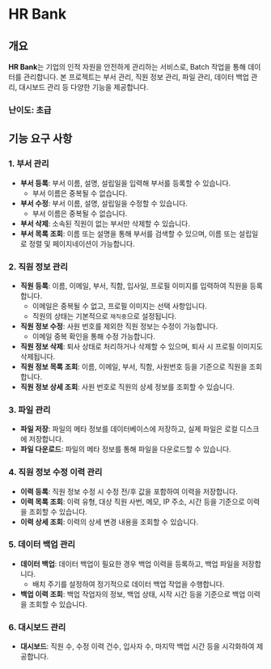 # HR Bank

## 개요
**HR Bank**는 기업의 인적 자원을 안전하게 관리하는 서비스로, Batch 작업을 통해 데이터를 관리합니다. 본 프로젝트는 부서 관리, 직원 정보 관리, 파일 관리, 데이터 백업 관리, 대시보드 관리 등 다양한 기능을 제공합니다.

### 난이도: 초급

## 기능 요구 사항

### 1. 부서 관리
- **부서 등록**: 부서 이름, 설명, 설립일을 입력해 부서를 등록할 수 있습니다.
  - 부서 이름은 중복될 수 없습니다.
- **부서 수정**: 부서 이름, 설명, 설립일을 수정할 수 있습니다.
  - 부서 이름은 중복될 수 없습니다.
- **부서 삭제**: 소속된 직원이 없는 부서만 삭제할 수 있습니다.
- **부서 목록 조회**: 이름 또는 설명을 통해 부서를 검색할 수 있으며, 이름 또는 설립일로 정렬 및 페이지네이션이 가능합니다.

### 2. 직원 정보 관리
- **직원 등록**: 이름, 이메일, 부서, 직함, 입사일, 프로필 이미지를 입력하여 직원을 등록합니다.
  - 이메일은 중복될 수 없고, 프로필 이미지는 선택 사항입니다.
  - 직원의 상태는 기본적으로 `재직중`으로 설정됩니다.
- **직원 정보 수정**: 사원 번호를 제외한 직원 정보는 수정이 가능합니다.
  - 이메일 중복 확인을 통해 수정 가능합니다.
- **직원 정보 삭제**: 퇴사 상태로 처리하거나 삭제할 수 있으며, 퇴사 시 프로필 이미지도 삭제됩니다.
- **직원 정보 목록 조회**: 이름, 이메일, 부서, 직함, 사원번호 등을 기준으로 직원을 조회합니다.
- **직원 정보 상세 조회**: 사원 번호로 직원의 상세 정보를 조회할 수 있습니다.

### 3. 파일 관리
- **파일 저장**: 파일의 메타 정보를 데이터베이스에 저장하고, 실제 파일은 로컬 디스크에 저장합니다.
- **파일 다운로드**: 파일의 메타 정보를 통해 파일을 다운로드할 수 있습니다.

### 4. 직원 정보 수정 이력 관리
- **이력 등록**: 직원 정보 수정 시 수정 전/후 값을 포함하여 이력을 저장합니다.
- **이력 목록 조회**: 이력 유형, 대상 직원 사번, 메모, IP 주소, 시간 등을 기준으로 이력을 조회할 수 있습니다.
- **이력 상세 조회**: 이력의 상세 변경 내용을 조회할 수 있습니다.

### 5. 데이터 백업 관리
- **데이터 백업**: 데이터 백업이 필요한 경우 백업 이력을 등록하고, 백업 파일을 저장합니다.
  - 배치 주기를 설정하여 정기적으로 데이터 백업 작업을 수행합니다.
- **백업 이력 조회**: 백업 작업자의 정보, 백업 상태, 시작 시간 등을 기준으로 백업 이력을 조회할 수 있습니다.

### 6. 대시보드 관리
- **대시보드**: 직원 수, 수정 이력 건수, 입사자 수, 마지막 백업 시간 등을 시각화하여 제공합니다.

